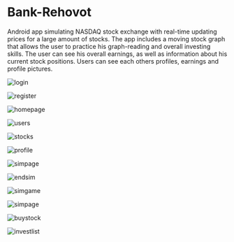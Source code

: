 # Bank-Rehovot
Android app simulating NASDAQ stock exchange with real-time updating prices for a large amount of stocks.
The app includes a moving stock graph that allows the user to practice his graph-reading and overall investing skills.
The user can see his overall earnings, as well as information about his current stock positions.
Users can see each others profiles, earnings and profile pictures.


![login](https://github.com/Shon122/Bank-Rehovot/blob/master/login.jpeg)

![register](https://github.com/Shon122/Bank-Rehovot/blob/master/register.jpeg)

![homepage](https://github.com/Shon122/Bank-Rehovot/blob/master/homepage.jpeg)

![users](https://github.com/Shon122/Bank-Rehovot/blob/master/users.jpeg)

![stocks](https://github.com/Shon122/Bank-Rehovot/blob/master/stocks.jpeg)

![profile](https://github.com/Shon122/Bank-Rehovot/blob/master/profile.jpeg)

![simpage](https://github.com/Shon122/Bank-Rehovot/blob/master/simpage.jpeg)

![endsim](https://github.com/Shon122/Bank-Rehovot/blob/master/endsim.jpeg)

![simgame](https://github.com/Shon122/Bank-Rehovot/blob/master/simgame.jpeg)

![simpage](https://github.com/Shon122/Bank-Rehovot/blob/master/simpage.jpeg)

![buystock](https://github.com/Shon122/Bank-Rehovot/blob/master/buystock.jpeg)

![investlist](https://github.com/Shon122/Bank-Rehovot/blob/master/investlist.jpeg)

